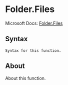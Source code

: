 # Folder.Files

Microsoft Docs: [Folder.Files](https://docs.microsoft.com/en-us/powerquery-m/folder-files)

## Syntax

```
Syntax for this function.
```

## About

About this function.

